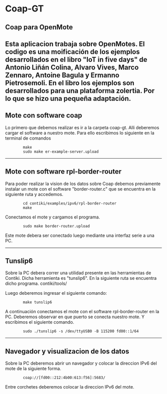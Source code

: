 # Coap-GT

Coap para OpenMote
--------------------------------------------------------------------------------
Esta aplicacion trabaja sobre OpenMotes. El codigo es una moificación de los
ejemplos desarrollados en el libro "IoT in five days" de Antonio Liñán Colina,
Alvaro Vives, Marco Zennaro, Antoine Bagula y Ermanno Pietrosemoli. En el libro
los ejemplos son desarrollados para una plataforma zolertia. Por lo que se hizo 
una pequeña adaptación.
--------------------------------------------------------------------------------
Mote con software coap
--------------------------------------------------------------------------------
Lo primero que debemos realizar es ir a la carpeta coap-gt. Alli deberemos 
cargar el software a nuestro mote. Para ello escribimos lo siguiente en la 
terminal de comandos

			make
			sudo make er-example-server.upload

--------------------------------------------------------------------------------
Mote con software rpl-border-router
--------------------------------------------------------------------------------
Para poder realizar la vision de los datos sobre Coap debemos previamente
instalar un mote con el software "border-router.c" que se encuentra en la 
siguiente ruta y accedemos. 

			cd contiki/examples/ipv6/rpl-border-router
			make

Conectamos el mote y cargamos el programa.

			sudo make border-router.upload

Este mote debera ser conectado luego mediante una interfaz serie a una PC.

--------------------------------------------------------------------------------
Tunslip6
--------------------------------------------------------------------------------
Sobre la PC debera correr una utilidad presente en las herramientas de Contiki. 
Dicha herramienta es "tunslip6". En la siguiente ruta se encuentra dicho 
programa.
			contiki/tools/

Luego deberemos ingresar el siguiente comando:

			make tunslip6

A continuación conectamos el mote con el software rpl-border-router en la PC. 
Deberemos observar en que puerto se conecta nuestro mote.
Y escribimos el siguiente comando.

			sudo ./tunslip6 -s /dev/ttyUSB0 -B 115200 fd00::1/64

--------------------------------------------------------------------------------
Navegador y visualizacion de los datos
--------------------------------------------------------------------------------
Sobre la PC deberemos abrir un navegador y colocar la direccion IPv6 del mote de
la siguiente forma.

			coap://[fd00::212:4b00:613:f56]:5683/

Entre corchetes deberemos colocar la direccion IPv6 del mote.
